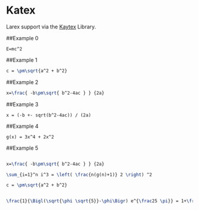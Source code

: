 # Katex

Larex support via the [Kaytex](https://katex.org/) Library.

##Example 0

```asciimath
E=mc^2
```

##Example 1

```latex
c = \pm\sqrt{a^2 + b^2}
```

##Example 2


```latex
x=\frac{ -b\pm\sqrt{ b^2-4ac } } {2a}
```

##Example 3


```asciimath
x = (-b +- sqrt(b^2-4ac)) / (2a)
```

##Example 4


```asciimath
g(x) = 3x^4 + 2x^2
```

##Example 5


```latex

x=\frac{ -b\pm\sqrt{ b^2-4ac } } {2a}

\sum_{i=1}^n i^3 = \left( \frac{n(g(n)+1)} 2 \right) ^2

c = \pm\sqrt{a^2 + b^2}
```

~~~latex

\frac{1}{\Bigl(\sqrt{\phi \sqrt{5}}-\phi\Bigr) e^{\frac25 \pi}} = 1+\frac{e^{-2\pi}} {1+\frac{e^{-4\pi}} {1+\frac{e^{-6\pi}} {1+\frac{e^{-8\pi}} {1+\cdots} } } }

~~~